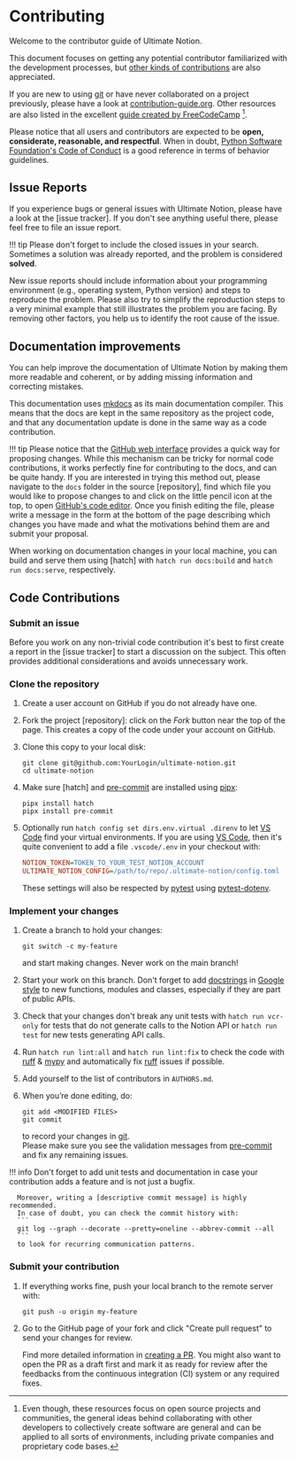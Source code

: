 <!-- markdownlint-disable MD031 -->
# Contributing

Welcome to the contributor guide of Ultimate Notion.

This document focuses on getting any potential contributor familiarized with
the development processes, but [other kinds of contributions] are also appreciated.

If you are new to using [git] or have never collaborated on a project previously,
please have a look at [contribution-guide.org]. Other resources are also
listed in the excellent [guide created by FreeCodeCamp] [^contrib1].

Please notice that all users and contributors are expected to be **open,
considerate, reasonable, and respectful**. When in doubt,
[Python Software Foundation's Code of Conduct] is a good reference in terms of
behavior guidelines.

## Issue Reports

If you experience bugs or general issues with Ultimate Notion, please have a look
at the [issue tracker].
If you don't see anything useful there, please feel free to file an issue report.

!!! tip
    Please don't forget to include the closed issues in your search.
    Sometimes a solution was already reported, and the problem is considered
    **solved**.

New issue reports should include information about your programming environment
(e.g., operating system, Python version) and steps to reproduce the problem.
Please also try to simplify the reproduction steps to a very minimal example
that still illustrates the problem you are facing. By removing other factors,
you help us to identify the root cause of the issue.

## Documentation improvements

You can help improve the documentation of Ultimate Notion by making them more readable
and coherent, or by adding missing information and correcting mistakes.

This documentation uses [mkdocs] as its main documentation compiler.
This means that the docs are kept in the same repository as the project code, and
that any documentation update is done in the same way as a code contribution.

!!! tip
      Please notice that the [GitHub web interface] provides a quick way for
      proposing changes. While this mechanism can be tricky for normal code contributions,
      it works perfectly fine for contributing to the docs, and can be quite handy.
      If you are interested in trying this method out, please navigate to
      the `docs` folder in the source [repository], find which file you
      would like to propose changes to and click on the little pencil icon at the
      top, to open [GitHub's code editor]. Once you finish editing the file,
      please write a message in the form at the bottom of the page describing
      which changes you have made and what the motivations behind them are and
      submit your proposal.

When working on documentation changes in your local machine, you can
build and serve them using [hatch] with `hatch run docs:build` and
`hatch run docs:serve`, respectively.

## Code Contributions

### Submit an issue

Before you work on any non-trivial code contribution it's best to first create
a report in the [issue tracker] to start a discussion on the subject.
This often provides additional considerations and avoids unnecessary work.

### Clone the repository

1. Create a user account on GitHub if you do not already have one.

2. Fork the project [repository]: click on the *Fork* button near the top of the
   page. This creates a copy of the code under your account on GitHub.

3. Clone this copy to your local disk:
   ```console
   git clone git@github.com:YourLogin/ultimate-notion.git
   cd ultimate-notion
   ```

4. Make sure [hatch] and [pre-commit] are installed using [pipx]:
   ```console
   pipx install hatch
   pipx install pre-commit
   ```

5. Optionally run `hatch config set dirs.env.virtual .direnv` to let
   [VS Code] find your virtual environments. If you are using [VS Code],
   then it's quite convenient to add a file `.vscode/.env` in your checkout with:
   ```ini
   NOTION_TOKEN=TOKEN_TO_YOUR_TEST_NOTION_ACCOUNT
   ULTIMATE_NOTION_CONFIG=/path/to/repo/.ultimate-notion/config.toml
   ```
   These settings will also be respected by [pytest] using [pytest-dotenv].

### Implement your changes

1. Create a branch to hold your changes:
   ```console
   git switch -c my-feature
   ```
   and start making changes. Never work on the main branch!

2. Start your work on this branch. Don't forget to add [docstrings] in [Google style]
   to new functions, modules and classes, especially if they are part of public APIs.

3. Check that your changes don't break any unit tests with `hatch run vcr-only` for tests
   that do not generate calls to the Notion API or `hatch run test` for new tests generating API calls.

4. Run `hatch run lint:all` and `hatch run lint:fix` to check the code with [ruff] & [mypy]
   and automatically fix [ruff] issues if possible.

5. Add yourself to the list of contributors in `AUTHORS.md`.

6. When you’re done editing, do:
   ```console
   git add <MODIFIED FILES>
   git commit
   ```
   to record your changes in [git].\
   Please make sure you see the validation messages from [pre-commit] and fix any remaining issues.

!!! info
      Don't forget to add unit tests and documentation in case your
      contribution adds a feature and is not just a bugfix.

      Moreover, writing a [descriptive commit message] is highly recommended.
      In case of doubt, you can check the commit history with:
      ```
      git log --graph --decorate --pretty=oneline --abbrev-commit --all
      ```
      to look for recurring communication patterns.

### Submit your contribution

1. If everything works fine, push your local branch to the remote server with:

      ```console
      git push -u origin my-feature
      ```

2. Go to the GitHub page of your fork and click "Create pull request"
   to send your changes for review.

   Find more detailed information in [creating a PR]. You might also want to open
   the PR as a draft first and mark it as ready for review after the feedbacks
   from the continuous integration (CI) system or any required fixes.

[^contrib1]: Even though, these resources focus on open source projects and
    communities, the general ideas behind collaborating with other developers
    to collectively create software are general and can be applied to all sorts
    of environments, including private companies and proprietary code bases.

[contribution-guide.org]: http://www.contribution-guide.org/
[creating a PR]: https://docs.github.com/en/pull-requests/collaborating-with-pull-requests/proposing-changes-to-your-work-with-pull-requests/creating-a-pull-request
[docstrings]: https://peps.python.org/pep-0257/
[ruff]: https://docs.astral.sh/ruff/
[mypy]: https://mypy-lang.org/
[git]: https://git-scm.com
[github web interface]: https://docs.github.com/en/github/managing-files-in-a-repository/managing-files-on-github/editing-files-in-your-repository
[other kinds of contributions]: https://opensource.guide/how-to-contribute
[pre-commit]: https://pre-commit.com/
[pipx]: https://pypa.github.io/pipx/
[pytest]: https://docs.pytest.org/
[pytest-dotenv]: https://github.com/quiqua/pytest-dotenv
[python software foundation's code of conduct]: https://www.python.org/psf/conduct/
[Google style]: https://google.github.io/styleguide/pyguide.html#38-comments-and-docstrings
[guide created by FreeCodeCamp]: https://github.com/FreeCodeCamp/how-to-contribute-to-open-source
[VS Code]: https://code.visualstudio.com/
[GitHub's code editor]: https://docs.github.com/en/repositories/working-with-files/managing-files/editing-files
[mkdocs]: https://www.mkdocs.org/
